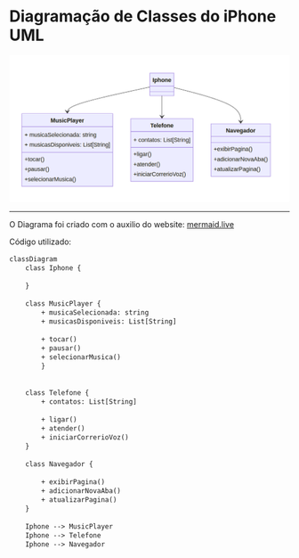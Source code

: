 # Diagramação de Classes do iPhone UML


![Diagrama UML](assets/mermaidIphoneUML.png)

---
O Diagrama foi criado com o auxilio do website: [mermaid.live](mermaid.live)

Código utilizado:
```
classDiagram
    class Iphone {

    }

    class MusicPlayer {
        + musicaSelecionada: string
        + musicasDisponiveis: List[String]
        
        + tocar()
        + pausar()
        + selecionarMusica()
        }


    class Telefone {
        + contatos: List[String]

        + ligar()
        + atender()
        + iniciarCorrerioVoz()
    }

    class Navegador {

        + exibirPagina() 
        + adicionarNovaAba()
        + atualizarPagina()
    }

    Iphone --> MusicPlayer
    Iphone --> Telefone
    Iphone --> Navegador
```

